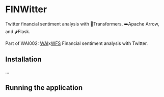 # FINWitter

Twitter financial sentiment analysis with 🤗Transformers, ➡️Apache Arrow, and 🌶️Flask.

Part of WAI002: [WAI](https://warwick.ai/)x[WFS](https://www.warwickfinancesocieties.org/) Financial sentiment analysis with Twitter.

## Installation
...

## Running the application
